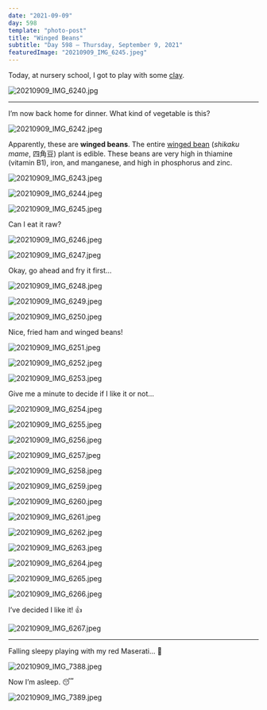 ```yaml
---
date: "2021-09-09"
day: 598
template: "photo-post"
title: "Winged Beans"
subtitle: "Day 598 – Thursday, September 9, 2021"
featuredImage: "20210909_IMG_6245.jpeg"
---
```


Today, at nursery school, I got to play with some <a href="https://en.wikipedia.org/wiki/Clay">clay</a>.

![20210909_IMG_6240.jpg](20210909_IMG_6240.jpg)

<hr />

I’m now back home for dinner. What kind of vegetable is this?

![20210909_IMG_6242.jpeg](20210909_IMG_6242.jpeg)

Apparently, these are <b>winged beans</b>. The entire <a href="https://en.wikipedia.org/wiki/Winged_bean">winged bean</a> (*shikaku mame*, 四角豆) plant is edible. These beans are very high in thiamine (vitamin B1), iron, and manganese, and high in phosphorus and zinc.

![20210909_IMG_6243.jpeg](20210909_IMG_6243.jpeg)

![20210909_IMG_6244.jpeg](20210909_IMG_6244.jpeg)

![20210909_IMG_6245.jpeg](20210909_IMG_6245.jpeg)

Can I eat it raw?

![20210909_IMG_6246.jpeg](20210909_IMG_6246.jpeg)

![20210909_IMG_6247.jpeg](20210909_IMG_6247.jpeg)

Okay, go ahead and fry it first…

![20210909_IMG_6248.jpeg](20210909_IMG_6248.jpeg)

![20210909_IMG_6249.jpeg](20210909_IMG_6249.jpeg)

![20210909_IMG_6250.jpeg](20210909_IMG_6250.jpeg)

Nice, fried ham and winged beans!

![20210909_IMG_6251.jpeg](20210909_IMG_6251.jpeg)

![20210909_IMG_6252.jpeg](20210909_IMG_6252.jpeg)

![20210909_IMG_6253.jpeg](20210909_IMG_6253.jpeg)

Give me a minute to decide if I like it or not…

![20210909_IMG_6254.jpeg](20210909_IMG_6254.jpeg)

![20210909_IMG_6255.jpeg](20210909_IMG_6255.jpeg)

![20210909_IMG_6256.jpeg](20210909_IMG_6256.jpeg)

![20210909_IMG_6257.jpeg](20210909_IMG_6257.jpeg)

![20210909_IMG_6258.jpeg](20210909_IMG_6258.jpeg)

![20210909_IMG_6259.jpeg](20210909_IMG_6259.jpeg)

![20210909_IMG_6260.jpeg](20210909_IMG_6260.jpeg)

![20210909_IMG_6261.jpeg](20210909_IMG_6261.jpeg)

![20210909_IMG_6262.jpeg](20210909_IMG_6262.jpeg)

![20210909_IMG_6263.jpeg](20210909_IMG_6263.jpeg)

![20210909_IMG_6264.jpeg](20210909_IMG_6264.jpeg)

![20210909_IMG_6265.jpeg](20210909_IMG_6265.jpeg)

![20210909_IMG_6266.jpeg](20210909_IMG_6266.jpeg)

I’ve decided I like it! 👍

![20210909_IMG_6267.jpeg](20210909_IMG_6267.jpeg)

<hr />

Falling sleepy playing with my red Maserati… 🚗

![20210909_IMG_7388.jpeg](20210909_IMG_7388.jpeg)

Now I’m asleep. 😴

![20210909_IMG_7389.jpeg](20210909_IMG_7389.jpeg)
